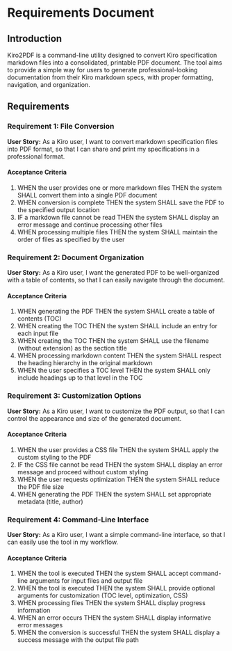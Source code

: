 # Requirements Document

## Introduction

Kiro2PDF is a command-line utility designed to convert Kiro specification markdown files into a consolidated, printable PDF document. The tool aims to provide a simple way for users to generate professional-looking documentation from their Kiro markdown specs, with proper formatting, navigation, and organization.

## Requirements

### Requirement 1: File Conversion

**User Story:** As a Kiro user, I want to convert markdown specification files into PDF format, so that I can share and print my specifications in a professional format.

#### Acceptance Criteria

1. WHEN the user provides one or more markdown files THEN the system SHALL convert them into a single PDF document
2. WHEN conversion is complete THEN the system SHALL save the PDF to the specified output location
3. IF a markdown file cannot be read THEN the system SHALL display an error message and continue processing other files
4. WHEN processing multiple files THEN the system SHALL maintain the order of files as specified by the user

### Requirement 2: Document Organization

**User Story:** As a Kiro user, I want the generated PDF to be well-organized with a table of contents, so that I can easily navigate through the document.

#### Acceptance Criteria

1. WHEN generating the PDF THEN the system SHALL create a table of contents (TOC)
2. WHEN creating the TOC THEN the system SHALL include an entry for each input file
3. WHEN creating the TOC THEN the system SHALL use the filename (without extension) as the section title
4. WHEN processing markdown content THEN the system SHALL respect the heading hierarchy in the original markdown
5. WHEN the user specifies a TOC level THEN the system SHALL only include headings up to that level in the TOC

### Requirement 3: Customization Options

**User Story:** As a Kiro user, I want to customize the PDF output, so that I can control the appearance and size of the generated document.

#### Acceptance Criteria

1. WHEN the user provides a CSS file THEN the system SHALL apply the custom styling to the PDF
2. IF the CSS file cannot be read THEN the system SHALL display an error message and proceed without custom styling
3. WHEN the user requests optimization THEN the system SHALL reduce the PDF file size
4. WHEN generating the PDF THEN the system SHALL set appropriate metadata (title, author)

### Requirement 4: Command-Line Interface

**User Story:** As a Kiro user, I want a simple command-line interface, so that I can easily use the tool in my workflow.

#### Acceptance Criteria

1. WHEN the tool is executed THEN the system SHALL accept command-line arguments for input files and output file
2. WHEN the tool is executed THEN the system SHALL provide optional arguments for customization (TOC level, optimization, CSS)
3. WHEN processing files THEN the system SHALL display progress information
4. WHEN an error occurs THEN the system SHALL display informative error messages
5. WHEN the conversion is successful THEN the system SHALL display a success message with the output file path